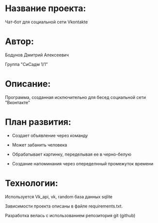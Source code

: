 # Название проекта:
 Чат-бот для социальной сети Vkontakte
# Автор:
Бодунов Дмитрий Алексеевич

Группа "СиСадм 1/1"


# Описание:
Программа, созданная исключительно для бесед социальной сети "Вконтакте"


# План развития:
- Создает объявление через команду

- Может забанить человека

- Обрабатывает картинку, переделывая ее в черно-белую

- Создание напоминания через опеределнный промежуток времени


# Технологии:
Используется Vk_api, vk, random база данных sqlite

Зависимости проекта описаны в файле requirements.txt.

Разработка велась с использованием репозитория git (github)


